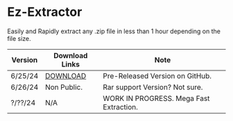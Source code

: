 # Ez-Extractor
Easily and Rapidly extract any .zip
file in less than 1 hour depending on the file size.

| Version                |  Download Links        |  Note       |           
| ---------------------- | ------------------------ |------------------------ |
| 6/25/24              |        [DOWNLOAD](https://github.com/Drixxytec/Ez-Extractor/releases/download/Pre-Release/EZEXTRACTOR.exe)| Pre-Released Version on GitHub.|
| 6/26/24              |        Non Public.| Rar support Version? Not sure.|
| ?/??/24             |        N/A| WORK IN PROGRESS. Mega Fast Extraction. |
